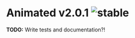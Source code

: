 
# Animated v2.0.1 ![stable](https://img.shields.io/badge/stability-stable-4EBA0F.svg?style=flat)

**TODO:** Write tests and documentation?!
